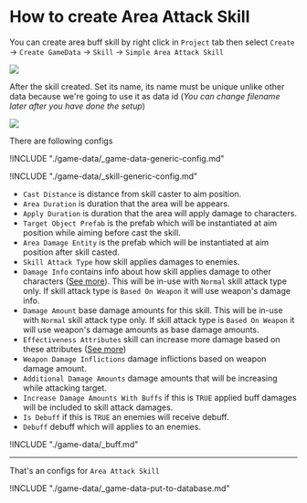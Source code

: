 # How to create Area Attack Skill

You can create area buff skill by right click in `Project` tab then select `Create` → `Create GameData` → `Skill` → `Simple Area Attack Skill`

![](../images/skills/005.png)

After the skill created. Set its name, its name must be unique unlike other data because we're going to use it as data id (*You can change filename later after you have done the setup*)

![](../images/skills/002.png)

There are following configs

!INCLUDE "./game-data/_game-data-generic-config.md"

!INCLUDE "./game-data/_skill-generic-config.md"

- `Cast Distance` is distance from skill caster to aim position.
- `Area Duration` is duration that the area will be appears.
- `Apply Duration` is duration that the area will apply damage to characters.
- `Target Object Prefab` is the prefab which will be instantiated at aim position while aiming before cast the skill.
- `Area Damage Entity` is the prefab which will be instantiated at aim position after skill casted.
- `Skill Attack Type` how skill applies damages to enemies.
- `Damage Info` contains info about how skill applies damage to other characters ([See more](pages/018-damage-info ':target=__blank')). This will be in-use with `Normal` skill attack type only. If skill attack type is `Based On Weapon` it will use weapon's damage info.
- `Damage Amount` base damage amounts for this skill. This will be in-use with `Normal` skill attack type only. If skill attack type is `Based On Weapon` it will use weapon's damage amounts as base damage amounts.
- `Effectiveness Attributes` skill can increase more damage based on these attributes ([See more](pages/104-character-stats-and-relates-data?id=attribute ':target=__blank'))
- `Weapon Damage Inflictions` damage inflictions based on weapon damage amount.
- `Additional Damage Amounts` damage amounts that will be increasing while attacking target.
- `Increase Damage Amounts With Buffs` if this is `TRUE` applied buff damages will be included to skill attack damages.
- `Is Debuff` if this is `TRUE` an enemies will receive debuff.
- `Debuff` debuff which will applies to an enemies.

!INCLUDE "./game-data/_buff.md"

* * *

That's an configs for `Area Attack Skill`

!INCLUDE "./game-data/_game-data-put-to-database.md"